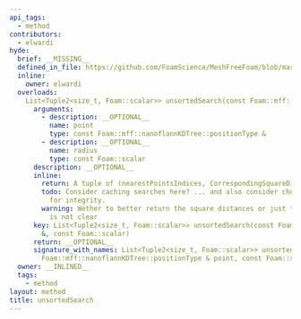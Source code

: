 ```yaml
---
api_tags:
  - method
contributors:
  - elwardi
hyde:
  brief: __MISSING__
  defined_in_file: https://github.com/FoamScience/MeshFreeFoam/blob/master/src/meshfree/kdTrees/nanoflannKDTree/nanoflannKDTree.H
  inline:
    owner: elwardi
  overloads:
    List<Tuple2<size_t, Foam::scalar>> unsortedSearch(const Foam::mff::nanoflannKDTree::positionType &, const Foam::scalar):
      arguments:
        - description: __OPTIONAL__
          name: point
          type: const Foam::mff::nanoflannKDTree::positionType &
        - description: __OPTIONAL__
          name: radius
          type: const Foam::scalar
      description: __OPTIONAL__
      inline:
        return: A tuple of (nearestPointsIndices, CorrespondingSquareDistances)
        todo: Consider caching searches here? ... and also consider checking points
          for integrity.
        warning: Wether to better return the square distances or just the distances
          is not clear
      key: List<Tuple2<size_t, Foam::scalar>> unsortedSearch(const Foam::mff::nanoflannKDTree::positionType
        &, const Foam::scalar)
      return: __OPTIONAL__
      signature_with_names: List<Tuple2<size_t, Foam::scalar>> unsortedSearch(const
        Foam::mff::nanoflannKDTree::positionType & point, const Foam::scalar radius)
  owner: __INLINED__
  tags:
    - method
layout: method
title: unsortedSearch
---
```

